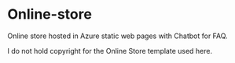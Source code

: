 # Online-store

Online store hosted in Azure static web pages with Chatbot for FAQ.

I do not hold copyright for the Online Store template used here.
